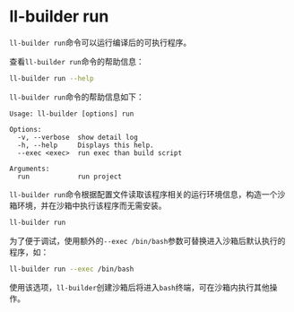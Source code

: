 # ll-builder run

`ll-builder run`命令可以运行编译后的可执行程序。

查看`ll-builder run`命令的帮助信息：

```bash
ll-builder run --help
```

`ll-builder run`命令的帮助信息如下：

```plain
Usage: ll-builder [options] run

Options:
  -v, --verbose  show detail log
  -h, --help     Displays this help.
  --exec <exec>  run exec than build script

Arguments:
  run            run project
```

`ll-builder run`命令根据配置文件读取该程序相关的运行环境信息，构造一个沙箱环境，并在沙箱中执行该程序而无需安装。

```bash
ll-builder run
```

为了便于调试，使用额外的`--exec /bin/bash`参数可替换进入沙箱后默认执行的程序，如：

```bash
ll-builder run --exec /bin/bash
```

使用该选项，`ll-builder`创建沙箱后将进入`bash`终端，可在沙箱内执行其他操作。
<!--TODO: Now the builder can not found the right exec path, and some environment is bot work, you can create and loader script and use exec to test, see `linglong.yaml` Examples for more. -->
